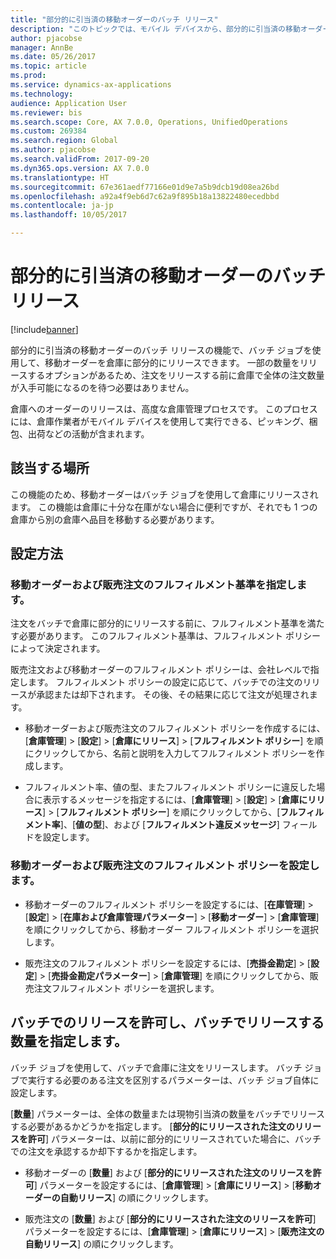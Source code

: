 ```yaml
---
title: "部分的に引当済の移動オーダーのバッチ リリース"
description: "このトピックでは、モバイル デバイスから、部分的に引当済の移動オーダーのバッチ リリースを設定し、適用する方法について説明します。"
author: pjacobse
manager: AnnBe
ms.date: 05/26/2017
ms.topic: article
ms.prod: 
ms.service: dynamics-ax-applications
ms.technology: 
audience: Application User
ms.reviewer: bis
ms.search.scope: Core, AX 7.0.0, Operations, UnifiedOperations
ms.custom: 269384
ms.search.region: Global
ms.author: pjacobse
ms.search.validFrom: 2017-09-20
ms.dyn365.ops.version: AX 7.0.0
ms.translationtype: HT
ms.sourcegitcommit: 67e361aedf77166e01d9e7a5b9dcb19d08ea26bd
ms.openlocfilehash: a92a4f9eb6d7c62a9f895b18a13822480ecedbbd
ms.contentlocale: ja-jp
ms.lasthandoff: 10/05/2017

---
```


# <a name="batch-release-of-partially-reserved-transfer-orders"></a>部分的に引当済の移動オーダーのバッチ リリース

[!include[banner](../includes/banner.md)]

部分的に引当済の移動オーダーのバッチ リリースの機能で、バッチ ジョブを使用して、移動オーダーを倉庫に部分的にリリースできます。
一部の数量をリリースするオプションがあるため、注文をリリースする前に倉庫で全体の注文数量が入手可能になるのを待つ必要はありません。

倉庫へのオーダーのリリースは、高度な倉庫管理プロセスです。 このプロセスには、倉庫作業者がモバイル デバイスを使用して実行できる、ピッキング、梱包、出荷などの活動が含まれます。

## <a name="where-it-applies"></a>該当する場所

この機能のため、移動オーダーはバッチ ジョブを使用して倉庫にリリースされます。 この機能は倉庫に十分な在庫がない場合に便利ですが、それでも 1 つの倉庫から別の倉庫へ品目を移動する必要があります。

## <a name="how-it-is-set-up"></a>設定方法

### <a name="specify-fulfillment-criteria-for-transfer-orders-and-sales-orders"></a>移動オーダーおよび販売注文のフルフィルメント基準を指定します。

注文をバッチで倉庫に部分的にリリースする前に、フルフィルメント基準を満たす必要があります。 このフルフィルメント基準は、フルフィルメント ポリシーによって決定されます。

販売注文および移動オーダーのフルフィルメント ポリシーは、会社レベルで指定します。 フルフィルメント ポリシーの設定に応じて、バッチでの注文のリリースが承認または却下されます。 その後、その結果に応じて注文が処理されます。

-   移動オーダーおよび販売注文のフルフィルメント ポリシーを作成するには、[**倉庫管理**] \> [**設定**] \> [**倉庫にリリース**] \> [**フルフィルメント ポリシー**] を順にクリックしてから、名前と説明を入力してフルフィルメント ポリシーを作成します。

-   フルフィルメント率、値の型、またフルフィルメント ポリシーに違反した場合に表示するメッセージを指定するには、[**倉庫管理**] \> [**設定**] \> [**倉庫にリリース**] \> [**フルフィルメント ポリシー**] を順にクリックしてから、[**フルフィルメント率**]、[**値の型**]、および [**フルフィルメント違反メッセージ**] フィールドを設定します。

### <a name="set-the-fulfillment-policies-for-transfer-orders-and-sales-orders"></a>移動オーダーおよび販売注文のフルフィルメント ポリシーを設定します。

-   移動オーダーのフルフィルメント ポリシーを設定するには、[**在庫管理**] \> [**設定**] \> [**在庫および倉庫管理パラメーター**] \> [**移動オーダー**] \> [**倉庫管理**] を順にクリックしてから、移動オーダー フルフィルメント ポリシーを選択します。

-   販売注文のフルフィルメント ポリシーを設定するには、[**売掛金勘定**] \> [**設定**] \> [**売掛金勘定パラメーター**] \> [**倉庫管理**] を順にクリックしてから、販売注文フルフィルメント ポリシーを選択します。

## <a name="allow-release-in-a-batch-and-specify-the-quantity-that-should-be-release-in-a-batch"></a>バッチでのリリースを許可し、バッチでリリースする数量を指定します。

バッチ ジョブを使用して、バッチで倉庫に注文をリリースします。 バッチ ジョブで実行する必要のある注文を区別するパラメーターは、バッチ ジョブ自体に設定します。

[**数量**] パラメーターは、全体の数量または現物引当済の数量をバッチでリリースする必要があるかどうかを指定します。 [**部分的にリリースされた注文のリリースを許可**] パラメーターは、以前に部分的にリリースされていた場合に、バッチでの注文を承認するか却下するかを指定します。

-   移動オーダーの [**数量**] および [**部分的にリリースされた注文のリリースを許可**] パラメーターを設定するには、[**倉庫管理**] \> [**倉庫にリリース**] \> [**移動オーダーの自動リリース**] の順にクリックします。

-   販売注文の [**数量**] および [**部分的にリリースされた注文のリリースを許可**] パラメーターを設定するには、[**倉庫管理**] \> [**倉庫にリリース**] \> [**販売注文の自動リリース**] の順にクリックします。

